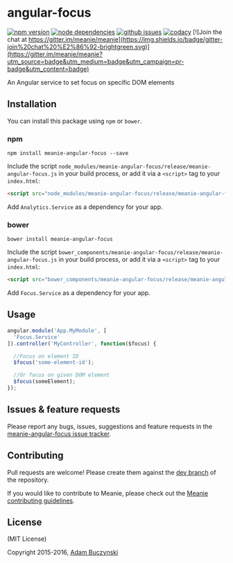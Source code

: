 # angular-focus

[![npm version](https://img.shields.io/npm/v/meanie-angular-focus.svg)](https://www.npmjs.com/package/meanie-angular-focus)
[![node dependencies](https://david-dm.org/meanie/angular-focus.svg)](https://david-dm.org/meanie/angular-focus)
[![github issues](https://img.shields.io/github/issues/meanie/angular-focus.svg)](https://github.com/meanie/angular-focus/issues)
[![codacy](https://img.shields.io/codacy/da49d6526e424c3394826592b19d86e3.svg)](https://www.codacy.com/app/meanie/angular-focus)
[![Join the chat at https://gitter.im/meanie/meanie](https://img.shields.io/badge/gitter-join%20chat%20%E2%86%92-brightgreen.svg)](https://gitter.im/meanie/meanie?utm_source=badge&utm_medium=badge&utm_campaign=pr-badge&utm_content=badge)

An Angular service to set focus on specific DOM elements

## Installation

You can install this package using `npm` or `bower`.

### npm

```shell
npm install meanie-angular-focus --save
```

Include the script `node_modules/meanie-angular-focus/release/meanie-angular-focus.js` in your build process, or add it via a `<script>` tag to your `index.html`:

```html
<script src="node_modules/meanie-angular-focus/release/meanie-angular-focus.js"></script>
```

Add `Analytics.Service` as a dependency for your app.

### bower

```shell
bower install meanie-angular-focus
```

Include the script `bower_components/meanie-angular-focus/release/meanie-angular-focus.js` in your build process, or add it via a `<script>` tag to your `index.html`:

```html
<script src="bower_components/meanie-angular-focus/release/meanie-angular-focus.js"></script>
```

Add `Focus.Service` as a dependency for your app.

## Usage
```js
angular.module('App.MyModule', [
  'Focus.Service'
]).controller('MyController', function($focus) {

  //Focus on element ID
  $focus('some-element-id');

  //Or focus on given DOM element
  $focus(someElement);
});
```

## Issues & feature requests

Please report any bugs, issues, suggestions and feature requests in the [meanie-angular-focus issue tracker](https://github.com/meanie/angular-focus/issues).

## Contributing

Pull requests are welcome! Please create them against the [dev branch](https://github.com/meanie/angular-focus/tree/dev) of the repository.

If you would like to contribute to Meanie, please check out the [Meanie contributing guidelines](https://github.com/meanie/meanie/blob/master/CONTRIBUTING.md).

## License

(MIT License)

Copyright 2015-2016, [Adam Buczynski](http://adambuczynski.com)
